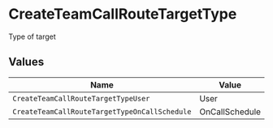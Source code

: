 # CreateTeamCallRouteTargetType

Type of target


## Values

| Name                                          | Value                                         |
| --------------------------------------------- | --------------------------------------------- |
| `CreateTeamCallRouteTargetTypeUser`           | User                                          |
| `CreateTeamCallRouteTargetTypeOnCallSchedule` | OnCallSchedule                                |